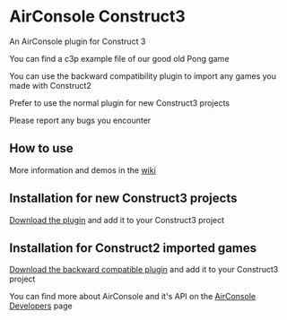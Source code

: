 # AirConsole Construct3
An AirConsole plugin for Construct 3

You can find a c3p example file of our good old Pong game

You can use the backward compatibility plugin to import any games you made with Construct2

Prefer to use the normal plugin for new Construct3 projects

Please report any bugs you encounter

## How to use
More information and demos in the [wiki](https://github.com/AirConsole/airconsole-construct3/wiki)

## Installation for new Construct3 projects
[Download the plugin](plugin/airconsole.c3addon) and add it to your Construct3 project

## Installation for Construct2 imported games
[Download the backward compatible plugin](backwardCompatibility/c3airconsole-backcomp.c3addon) and add it to your Construct3 project


You can find more about AirConsole and it's API on the [AirConsole Developers](https://developers.airconsole.com/) page
